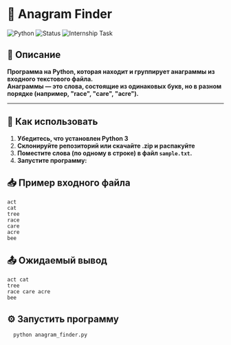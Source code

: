 # 🧩 Anagram Finder
![Python](https://img.shields.io/badge/Language-Python-blue)
![Status](https://img.shields.io/badge/Status-Finished-brightgreen)
![Internship Task](https://img.shields.io/badge/Internship%20Test-Anagram%20Finder-orange)
## 📄 Описание

**Программа на Python, которая находит и группирует анаграммы из входного текстового файла.  
Анаграммы — это слова, состоящие из одинаковых букв, но в разном порядке (например, "race", "care", "acre").**

---

## 🚀 Как использовать

1. **Убедитесь, что установлен Python 3**
2. **Склонируйте репозиторий или скачайте .zip и распакуйте**
3. **Поместите слова (по одному в строке) в файл `sample.txt`.**
4. **Запустите программу:**

## 📥 Пример входного файла
```text
act
cat
tree
race
care
acre
bee
```

## 📤 Ожидаемый вывод
```text
act cat
tree
race care acre
bee
```



## ⚙️ Запустить программу
```bash
  python anagram_finder.py
